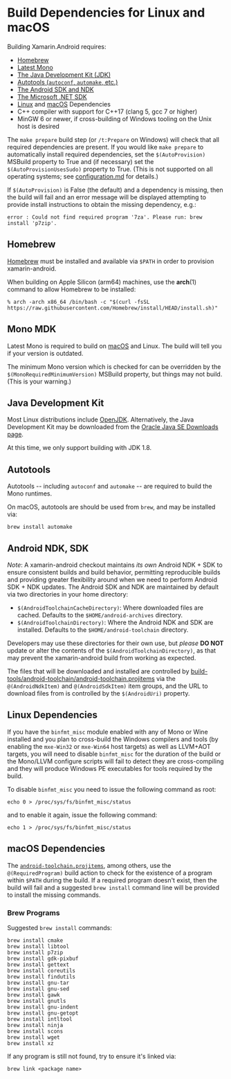 # Build Dependencies for Linux and macOS

Building Xamarin.Android requires:

  * [Homebrew](#homebrew)
  * [Latest Mono](#mono-sdk)
  * [The Java Development Kit (JDK)](#jdk)
  * [Autotools (`autoconf`, `automake`, etc.)](#autotools)
  * [The Android SDK and NDK](#ndk)
  * [The Microsoft .NET SDK][dotnetsdk]
  * [Linux](#Linux) and [macOS](#macOS) Dependencies
  * C++ compiler with support for C++17 (clang 5, gcc 7 or higher)
  * MinGW 6 or newer, if cross-building of Windows tooling on the
    Unix host is desired

[dotnetsdk]: https://docs.microsoft.com/de-de/dotnet/core/install/sdk

The `make prepare` build step (or `/t:Prepare` on Windows) will
check that all required dependencies are present.
If you would like `make prepare` to automatically install
required dependencies, set the `$(AutoProvision)` MSBuild property to True
and (if necessary) set the `$(AutoProvisionUsesSudo)` property to True.
(This is not supported on all operating systems;
see [configuration.md](../configuration.md) for details.)

If `$(AutoProvision)` is False (the default) and a dependency is missing,
then the build will fail and an error message will be displayed attempting
to provide install instructions to obtain the missing dependency, e.g.:

    error : Could not find required program '7za'. Please run: brew install 'p7zip'.

<a name="homebrew" />

## Homebrew

[Homebrew](https://brew.sh) must be installed and available via `$PATH` in
order to provision xamarin-android.

When building on Apple Silicon (arm64) machines, use the **arch**(1) command to
allow Homebrew to be installed:

	% arch -arch x86_64 /bin/bash -c "$(curl -fsSL https://raw.githubusercontent.com/Homebrew/install/HEAD/install.sh)"


<a name="mono-sdk" />

## Mono MDK

Latest Mono is required to build on [macOS][osx-mono] and Linux.
The build will tell you if your version is outdated.

[osx-mono]: http://www.mono-project.com/download/#download-mac
[xmlpeek]: https://msdn.microsoft.com/en-us/library/ff598684.aspx

The minimum Mono version which is checked for can be overridden by the
`$(MonoRequiredMinimumVersion)` MSBuild property, but things may not build.
(This is your warning.)


<a name="jdk" />

## Java Development Kit

Most Linux distributions include [OpenJDK][openjdk].
Alternatively, the Java Development Kit may be downloaded from the
[Oracle Java SE Downloads page][download-jdk].

[openjdk]: https://openjdk.java.net
[download-jdk]: http://www.oracle.com/technetwork/java/javase/downloads/

At this time, we only support building with JDK 1.8.


<a name="autotools" />

## Autotools

Autotools -- including `autoconf` and `automake` -- are required to build
the Mono runtimes.


On macOS, autotools are should be used from `brew`, and may be installed via:

    brew install automake


<a name="ndk" />

## Android NDK, SDK

*Note*: A xamarin-android checkout maintains *its own* Android NDK + SDK
to ensure consistent builds and build behavior, permitting reproducible
builds and providing greater flexibility around when we need to perform
Android SDK + NDK updates. The Android SDK and NDK are maintained by default
via two directories in your home directory:

  * `$(AndroidToolchainCacheDirectory)`: Where downloaded files are cached.
    Defaults to the `$HOME/android-archives` directory.
  * `$(AndroidToolchainDirectory)`: Where the Android NDK and SDK are installed.
    Defaults to the `$HOME/android-toolchain` directory.

Developers may use these directories for their own use, but *please* **DO NOT**
update or alter the contents of the `$(AndroidToolchainDirectory)`, as that may
prevent the xamarin-android build from working as expected.

The files that will be downloaded and installed are controlled by
[build-tools/android-toolchain/android-toolchain.projitems][android-toolchain.projitems]
via the `@(AndroidNdkItem)` and `@(AndroidSdkItem)` item groups, and the
URL to download files from is controlled by the `$(AndroidUri)` property.

[android-toolchain.projitems]: ../../../build-tools/android-toolchain/android-toolchain.projitems


<a name="Linux" />

## Linux Dependencies

If you have the `binfmt_misc` module enabled with any of Mono or Wine installed and
you plan to cross-build the Windows compilers and tools (by enabling the `mxe-Win32`
or `mxe-Win64` host targets) as well as LLVM+AOT targets, you will need to disable
`binfmt_misc` for the duration of the build or the Mono/LLVM configure scripts will
fail to detect they are cross-compiling and they will produce Windows PE executables
for tools required by the build.

To disable `binfmt_misc` you need to issue the following command as root:

    echo 0 > /proc/sys/fs/binfmt_misc/status

and to enable it again, issue the following command:

    echo 1 > /proc/sys/fs/binfmt_misc/status


<a name="macOS" />

## macOS Dependencies

The [`android-toolchain.projitems`](../../../build-tools/android-toolchain/android-toolchain.projitems), among
others, use the `@(RequiredProgram)` build action to check for the existence
of a program within `$PATH` during the build. If a required program doesn't
exist, then the build will fail and a suggested `brew install` command line
will be provided to install the missing commands.

### Brew Programs

Suggested `brew install` commands:

    brew install cmake
    brew install libtool
    brew install p7zip
    brew install gdk-pixbuf
    brew install gettext
    brew install coreutils
    brew install findutils
    brew install gnu-tar
    brew install gnu-sed
    brew install gawk
    brew install gnutls
    brew install gnu-indent
    brew install gnu-getopt
    brew install intltool
    brew install ninja
    brew install scons
    brew install wget
    brew install xz

If any program is still not found, try to ensure it's linked via:

    brew link <package name>

